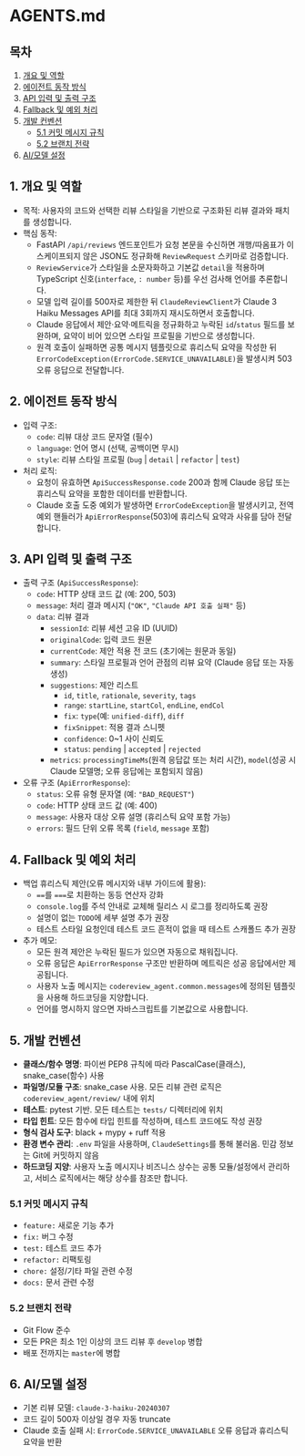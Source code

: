 # AGENTS.md

## 목차

1. [개요 및 역할](#1-개요-및-역할)  
2. [에이전트 동작 방식](#2-에이전트-동작-방식)  
3. [API 입력 및 출력 구조](#3-api-입력-및-출력-구조)  
4. [Fallback 및 예외 처리](#4-fallback-및-예외-처리)  
5. [개발 컨벤션](#5-개발-컨벤션)  
   - [5.1 커밋 메시지 규칙](#51-커밋-메시지-규칙)  
   - [5.2 브랜치 전략](#52-브랜치-전략)  
6. [AI/모델 설정](#6-ai모델-설정)

## 1. 개요 및 역할
- 목적: 사용자의 코드와 선택한 리뷰 스타일을 기반으로 구조화된 리뷰 결과와 패치를 생성합니다.
- 핵심 동작:
  - FastAPI `/api/reviews` 엔드포인트가 요청 본문을 수신하면 개행/따옴표가 이스케이프되지 않은 JSON도 정규화해 `ReviewRequest` 스키마로 검증합니다.
  - `ReviewService`가 스타일을 소문자화하고 기본값 `detail`을 적용하며 TypeScript 신호(`interface`, `: number` 등)를 우선 검사해 언어를 추론합니다.
  - 모델 입력 길이를 500자로 제한한 뒤 `ClaudeReviewClient`가 Claude 3 Haiku Messages API를 최대 3회까지 재시도하면서 호출합니다.
  - Claude 응답에서 제안·요약·메트릭을 정규화하고 누락된 `id`/`status` 필드를 보완하며, 요약이 비어 있으면 스타일 프로필을 기반으로 생성합니다.
  - 원격 호출이 실패하면 공통 메시지 템플릿으로 휴리스틱 요약을 작성한 뒤 `ErrorCodeException(ErrorCode.SERVICE_UNAVAILABLE)`을 발생시켜 503 오류 응답으로 전달합니다.

## 2. 에이전트 동작 방식
- 입력 구조:
  - `code`: 리뷰 대상 코드 문자열 (필수)
  - `language`: 언어 명시 (선택, 공백이면 무시)
  - `style`: 리뷰 스타일 프로필 (`bug` | `detail` | `refactor` | `test`)
- 처리 로직:
  - 요청이 유효하면 `ApiSuccessResponse.code` 200과 함께 Claude 응답 또는 휴리스틱 요약을 포함한 데이터를 반환합니다.
  - Claude 호출 도중 예외가 발생하면 `ErrorCodeException`을 발생시키고, 전역 예외 핸들러가 `ApiErrorResponse`(503)에 휴리스틱 요약과 사유를 담아 전달합니다.

## 3. API 입력 및 출력 구조
- 출력 구조 (`ApiSuccessResponse`):
  - `code`: HTTP 상태 코드 값 (예: 200, 503)
  - `message`: 처리 결과 메시지 (`"OK"`, `"Claude API 호출 실패"` 등)
  - `data`: 리뷰 결과
    - `sessionId`: 리뷰 세션 고유 ID (UUID)
    - `originalCode`: 입력 코드 원문
    - `currentCode`: 제안 적용 전 코드 (초기에는 원문과 동일)
    - `summary`: 스타일 프로필과 언어 관점의 리뷰 요약 (Claude 응답 또는 자동 생성)
    - `suggestions`: 제안 리스트
      - `id`, `title`, `rationale`, `severity`, `tags`
      - `range`: `startLine`, `startCol`, `endLine`, `endCol`
      - `fix`: `type`(예: `unified-diff`), `diff`
      - `fixSnippet`: 적용 결과 스니펫
      - `confidence`: 0~1 사이 신뢰도
      - `status`: `pending` | `accepted` | `rejected`
    - `metrics`: `processingTimeMs`(원격 응답값 또는 처리 시간), `model`(성공 시 Claude 모델명; 오류 응답에는 포함되지 않음)
- 오류 구조 (`ApiErrorResponse`):
  - `status`: 오류 유형 문자열 (예: `"BAD_REQUEST"`)
  - `code`: HTTP 상태 코드 값 (예: 400)
  - `message`: 사용자 대상 오류 설명 (휴리스틱 요약 포함 가능)
  - `errors`: 필드 단위 오류 목록 (`field`, `message` 포함)

## 4. Fallback 및 예외 처리
- 백업 휴리스틱 제안(오류 메시지와 내부 가이드에 활용):
  - `==`를 `===`로 치환하는 동등 연산자 강화
  - `console.log`를 주석 안내로 교체해 릴리스 시 로그를 정리하도록 권장
  - 설명이 없는 `TODO`에 세부 설명 추가 권장
  - 테스트 스타일 요청인데 테스트 코드 흔적이 없을 때 테스트 스캐폴드 추가 권장
- 추가 메모:
  - 모든 원격 제안은 누락된 필드가 있으면 자동으로 채워집니다.
  - 오류 응답은 `ApiErrorResponse` 구조만 반환하며 메트릭은 성공 응답에서만 제공됩니다.
  - 사용자 노출 메시지는 `codereview_agent.common.messages`에 정의된 템플릿을 사용해 하드코딩을 지양합니다.
  - 언어를 명시하지 않으면 자바스크립트를 기본값으로 사용합니다.

## 5. 개발 컨벤션

- **클래스/함수 명명**: 파이썬 PEP8 규칙에 따라 PascalCase(클래스), snake_case(함수) 사용
- **파일명/모듈 구조**: snake_case 사용. 모든 리뷰 관련 로직은 `codereview_agent/review/` 내에 위치
- **테스트**: pytest 기반. 모든 테스트는 `tests/` 디렉터리에 위치
- **타입 힌트**: 모든 함수에 타입 힌트를 작성하며, 테스트 코드에도 작성 권장
- **형식 검사 도구**: black + mypy + ruff 적용
- **환경 변수 관리**: `.env` 파일을 사용하며, `ClaudeSettings`를 통해 불러옴. 민감 정보는 Git에 커밋하지 않음
- **하드코딩 지양**: 사용자 노출 메시지나 비즈니스 상수는 공통 모듈/설정에서 관리하고, 서비스 로직에서는 해당 상수를 참조만 합니다.

### 5.1 커밋 메시지 규칙

- `feature:` 새로운 기능 추가  
- `fix:` 버그 수정  
- `test:` 테스트 코드 추가  
- `refactor:` 리팩토링  
- `chore:` 설정/기타 파일 관련 수정  
- `docs:` 문서 관련 수정  

### 5.2 브랜치 전략

- Git Flow 준수
- 모든 PR은 최소 1인 이상의 코드 리뷰 후 `develop` 병합
- 배포 전까지는 `master`에 병합

## 6. AI/모델 설정

- 기본 리뷰 모델: `claude-3-haiku-20240307`
- 코드 길이 500자 이상일 경우 자동 truncate
- Claude 호출 실패 시: `ErrorCode.SERVICE_UNAVAILABLE` 오류 응답과 휴리스틱 요약을 반환
